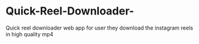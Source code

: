 # Quick-Reel-Downloader-
Quick reel downloader web app for user they download the instagram reels in high quality mp4
